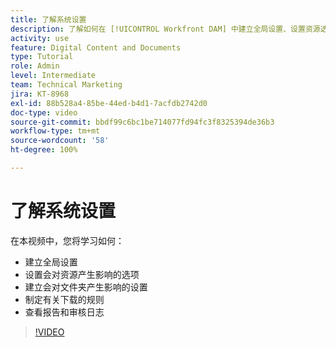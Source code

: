 ```yaml
---
title: 了解系统设置
description: 了解如何在 [!UICONTROL Workfront DAM] 中建立全局设置、设置资源选项、建立文件夹设置、制定下载规则以及查看报告和审核日志。
activity: use
feature: Digital Content and Documents
type: Tutorial
role: Admin
level: Intermediate
team: Technical Marketing
jira: KT-8968
exl-id: 88b528a4-85be-44ed-b4d1-7acfdb2742d0
doc-type: video
source-git-commit: bbdf99c6bc1be714077fd94fc3f8325394de36b3
workflow-type: tm+mt
source-wordcount: '58'
ht-degree: 100%

---
```


# 了解系统设置

在本视频中，您将学习如何：

* 建立全局设置
* 设置会对资源产生影响的选项
* 建立会对文件夹产生影响的设置
* 制定有关下载的规则
* 查看报告和审核日志

>[!VIDEO](https://video.tv.adobe.com/v/3414459/?quality=12&learn=on&enablevpops=1&captions=chi_hans)
